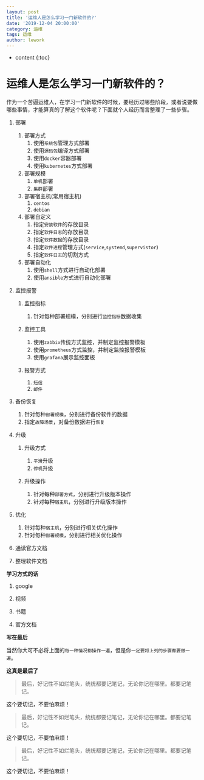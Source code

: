 ```yaml
---
layout: post
title: '运维人是怎么学习一门新软件的?'
date: '2019-12-04 20:00:00'
category: 运维
tags: 运维
author: lework
---
```

* content
{:toc}

# 运维人是怎么学习一门新软件的？

作为一个苦逼运维人，在学习一门新软件的时候，要经历过哪些阶段，或者说要做哪些事情，才能算真的了解这个软件呢？下面就个人经历而言整理了一些步骤。




1. 部署
   1. 部署方式
      1. 使用`系统包`管理方式部署
      2. 使用`源码包`编译方式部署
      3. 使用`docker`容器部署
      4. 使用`kubernetes`方式部署
   2. 部署规模
      1. `单机`部署
      2. `集群`部署
   3. 部署宿主机(常用宿主机)
      1. `centos`
      2. `debian`
   4. 部署自定义
      1. 指定`安装软件`的存放目录
      2. 指定`软件日志`的存放目录
      3. 指定`软件数据`的存放目录
      4. 指定`软件进程`管理方式(`service`,`systemd`,`supervistor`)
      5. 指定`软件日志`的切割方式
   5. 部署自动化
      1. 使用`shell`方式进行自动化部署
      2. 使用`ansible`方式进行自动化部署


2. 监控报警
   
     1. 监控指标
     
          1. 针对每种部署规模，分别进行`监控指标`数据收集
     2. 监控工具
     
          1. 使用`zabbix`传统方式监控，并制定监控报警模板
          2. 使用`prometheus`方式监控，并制定监控报警模板
          3. 使用`grafana`展示监控面板
     3. 报警方式
     
          1. `短信`
          2. `邮件`
3. 备份恢复
     1. 针对每种`部署规模`，分别进行备份软件的数据
     2. 指定`故障场景`，对备份数据进行`恢复`
4. 升级

     1. 升级方式

          1. `平滑`升级
          2. `停机`升级
     2. 升级操作

          1. 针对每种`部署方式`，分别进行升级版本操作
          2. 针对每种`宿主机`，分别进行升级版本操作
5. 优化
     1. 针对每种`宿主机`，分别进行相关优化操作
     2. 针对每种`部署规模`，分别进行相关优化操作
6. 通读官方文档
7. 整理软件文档



**学习方式的话**

1. google

2. 视频

3. 书籍

4. 官方文档

   

**写在最后**

当然你大可不必将上面的`每一种情况都操作一遍`，但是你`一定要将上列的步骤都要做一遍`。



**这真是最后了**

> 最后，好记性不如烂笔头，统统都要记笔记，无论你记在哪里。都要记笔记。

这个要切记，不要怕麻烦！

> 最后，好记性不如烂笔头，统统都要记笔记，无论你记在哪里。都要记笔记。

这个要切记，不要怕麻烦！

> 最后，好记性不如烂笔头，统统都要记笔记，无论你记在哪里。都要记笔记。

这个要切记，不要怕麻烦！